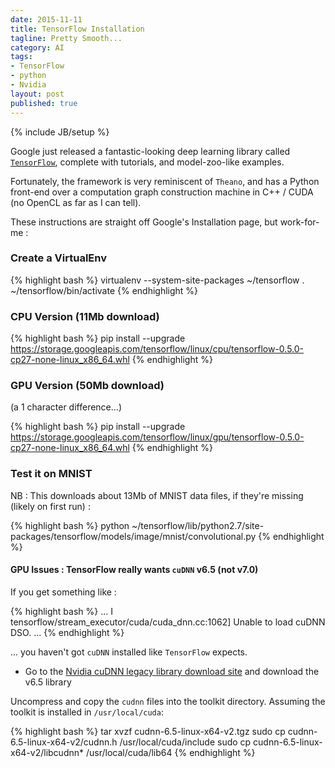 ```yaml
---
date: 2015-11-11
title: TensorFlow Installation
tagline: Pretty Smooth...
category: AI
tags:
- TensorFlow
- python
- Nvidia
layout: post
published: true
---
```

{% include JB/setup %}

Google just released a fantastic-looking deep learning library called [```TensorFlow```](http://www.tensorflow.org/), 
complete with tutorials, and model-zoo-like examples.

Fortunately, the framework is very reminiscent of ```Theano```, and has a Python front-end over
a computation graph construction machine in C++ / CUDA (no OpenCL as far as I can tell).

These instructions are straight off Google's Installation page, but work-for-me : 

### Create a VirtualEnv

{% highlight bash %}
virtualenv  --system-site-packages ~/tensorflow
. ~/tensorflow/bin/activate
{% endhighlight %}


### CPU Version (11Mb download)

{% highlight bash %}
pip install --upgrade https://storage.googleapis.com/tensorflow/linux/cpu/tensorflow-0.5.0-cp27-none-linux_x86_64.whl
{% endhighlight %}


### GPU Version  (50Mb download)

(a 1 character difference...)

{% highlight bash %}
pip install --upgrade https://storage.googleapis.com/tensorflow/linux/gpu/tensorflow-0.5.0-cp27-none-linux_x86_64.whl
{% endhighlight %}


### Test it on MNIST

NB : This downloads about 13Mb of MNIST data files, if they're missing (likely on first run) :

{% highlight bash %}
python ~/tensorflow/lib/python2.7/site-packages/tensorflow/models/image/mnist/convolutional.py
{% endhighlight %}


#### GPU Issues : TensorFlow really wants ```cuDNN``` v6.5 (not v7.0)

If you get something like : 

{% highlight bash %}
...
I tensorflow/stream_executor/cuda/cuda_dnn.cc:1062] Unable to load cuDNN DSO.
...
{% endhighlight %}

... you haven't got ```cuDNN``` installed like ```TensorFlow``` expects.


*  Go to the [Nvidia cuDNN legacy library download site](https://developer.nvidia.com/rdp/cudnn-archive) and download the v6.5 library

Uncompress and copy the ```cudnn``` files into the toolkit directory.  Assuming the toolkit is installed in ```/usr/local/cuda```:

{% highlight bash %}
tar xvzf cudnn-6.5-linux-x64-v2.tgz
sudo cp cudnn-6.5-linux-x64-v2/cudnn.h /usr/local/cuda/include
sudo cp cudnn-6.5-linux-x64-v2/libcudnn* /usr/local/cuda/lib64
{% endhighlight %}

